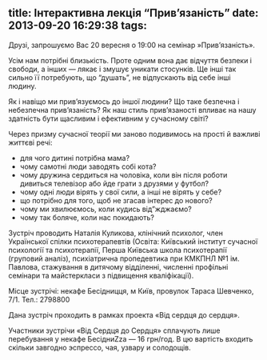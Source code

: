 title: Інтерактивна лекція “Прив’язаність”
date: 2013-09-20 16:29:38
tags:
---
Друзі, запрошуємо Вас 20 вересня о 19:00 на семінар »Прив’язаність».

Усім нам потрібні близькість. Проте одним вона дає відчуття безпеки і свободи, а інших — лякає і змушує уникати стосунків. Ще інші так сильно її потребують, що “душать”, не відпускають від себе інші людину.

Як і навіщо ми прив’язуємось до іншої людини? Що таке безпечна і небезпечна прив’язаність? Як наш стиль прив’язаності впливає на нашу здатність бути щасливим і ефективним у сучасному світі?

Через призму сучасної теорії ми заново подивимось на прості й важливі життєві речі:

* для чого дитині потрібна мама?
* чому самотні люди заводять собі кота?
* чому дружина сердиться на чоловіка, коли він після роботи дивиться телевізор або йде грати з друзями у футбол?
* чому одні люди вірять у свої сили, а інші не вірять у себе?
* що потрібно для того, щоб не згасав інтерес до нового?
* чому ми хвилюємось, коли кудись від”жджаємо?
* чому так боляче, коли нас покидають?

Зустріч проводить Наталія Куликова, клінічний психолог, член Української спілки психотерапевтів (Освіта: Київський інститут сучасної психології та психотерапії, Перша Київська школа психотерапії (груповий аналіз), психіатрична пропедевтика при КМКПНЛ №1 ім. Павлова, стажування в дитячому відділенні, численні профільні семінари та майстеркласи з підвищення кваліфікації).

Місце зустрічі: некафе Бесідницця, м Київ, провулок Тараса Шевченко, 7/1. Тел.: 2798800

Дана зустріч проходить в рамках проекта «Від сердця до сердця».

Участники зустрічи «Від Сердця до Сердця» сплачують лише перебування у некафе БесідниZza — 16 грн/год. В цю вартість входить скільки завгодно эспрессо, чая, узвару и солодощів.

